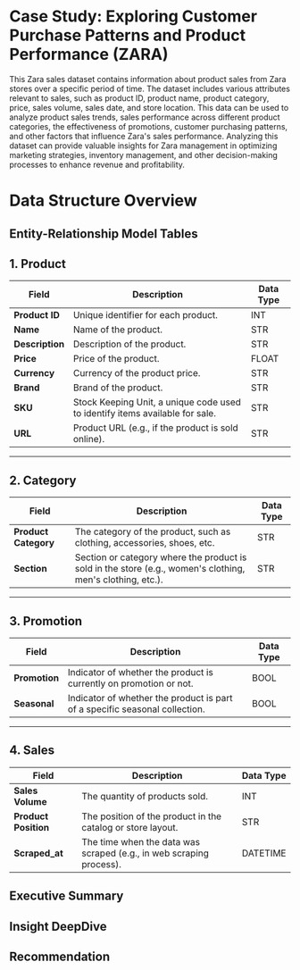 # Case Study: Exploring Customer Purchase Patterns and Product Performance (ZARA)
This Zara sales dataset contains information about product sales from Zara stores over a specific period of time. The dataset includes various attributes relevant to sales, such as product ID, product name, product category, price, sales volume, sales date, and store location. This data can be used to analyze product sales trends, sales performance across different product categories, the effectiveness of promotions, customer purchasing patterns, and other factors that influence Zara's sales performance. Analyzing this dataset can provide valuable insights for Zara management in optimizing marketing strategies, inventory management, and other decision-making processes to enhance revenue and profitability.

# Data Structure Overview

## Entity-Relationship Model Tables

## 1. Product
| Field          | Description                                                                                      | Data Type |
|-----------------|--------------------------------------------------------------------------------------------------|-----------|
| **Product ID**  | Unique identifier for each product.                                                             | INT       |
| **Name**        | Name of the product.                                                                            | STR       |
| **Description** | Description of the product.                                                                     | STR       |
| **Price**       | Price of the product.                                                                           | FLOAT     |
| **Currency**    | Currency of the product price.                                                                  | STR       |
| **Brand**       | Brand of the product.                                                                           | STR       |
| **SKU**         | Stock Keeping Unit, a unique code used to identify items available for sale.                    | STR       |
| **URL**         | Product URL (e.g., if the product is sold online).                                              | STR       |

---

## 2. Category
| Field              | Description                                                                                      | Data Type |
|---------------------|--------------------------------------------------------------------------------------------------|-----------|
| **Product Category**| The category of the product, such as clothing, accessories, shoes, etc.                         | STR       |
| **Section**         | Section or category where the product is sold in the store (e.g., women's clothing, men's clothing, etc.). | STR |

---

## 3. Promotion
| Field         | Description                                                                                      | Data Type |
|---------------|--------------------------------------------------------------------------------------------------|-----------|
| **Promotion** | Indicator of whether the product is currently on promotion or not.                              | BOOL      |
| **Seasonal**  | Indicator of whether the product is part of a specific seasonal collection.                     | BOOL      |

---

## 4. Sales
| Field              | Description                                                                                      | Data Type |
|---------------------|--------------------------------------------------------------------------------------------------|-----------|
| **Sales Volume**    | The quantity of products sold.                                                                  | INT       |
| **Product Position**| The position of the product in the catalog or store layout.                                     | STR       |
| **Scraped_at**      | The time when the data was scraped (e.g., in web scraping process).                             | DATETIME  |


## Executive Summary
## Insight DeepDive
## Recommendation 
